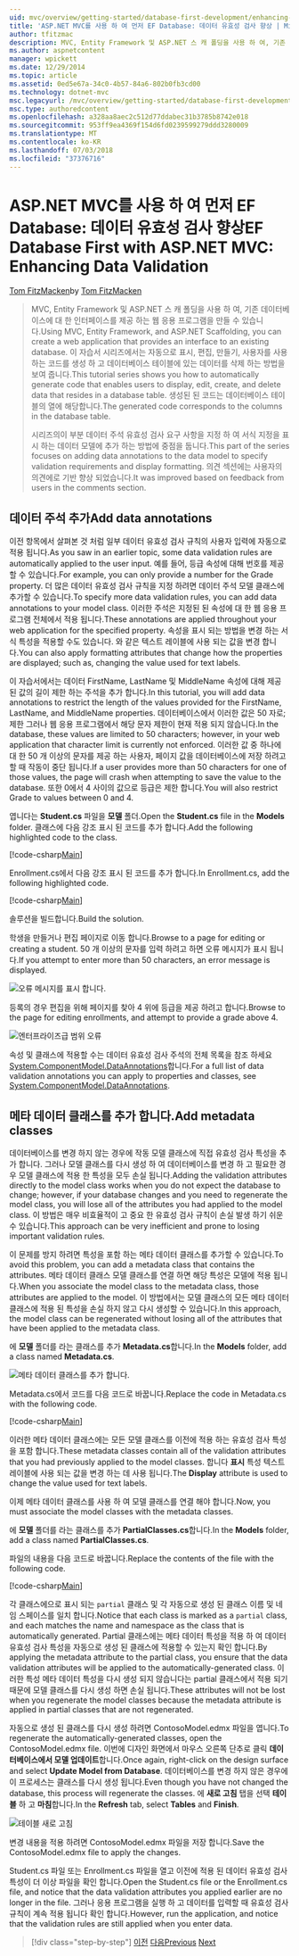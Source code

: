 ```yaml
---
uid: mvc/overview/getting-started/database-first-development/enhancing-data-validation
title: 'ASP.NET MVC를 사용 하 여 먼저 EF Database: 데이터 유효성 검사 향상 | Microsoft Docs'
author: tfitzmac
description: MVC, Entity Framework 및 ASP.NET 스 캐 폴딩을 사용 하 여, 기존 데이터베이스에 대 한 인터페이스를 제공 하는 웹 응용 프로그램을 만들 수 있습니다. 이 자습서 seri...
ms.author: aspnetcontent
manager: wpickett
ms.date: 12/29/2014
ms.topic: article
ms.assetid: 0ed5e67a-34c0-4b57-84a6-802b0fb3cd00
ms.technology: dotnet-mvc
msc.legacyurl: /mvc/overview/getting-started/database-first-development/enhancing-data-validation
msc.type: authoredcontent
ms.openlocfilehash: a328aa8aec2c512d77ddabec31b3785b8742e018
ms.sourcegitcommit: 953ff9ea4369f154d6fd0239599279ddd3280009
ms.translationtype: MT
ms.contentlocale: ko-KR
ms.lasthandoff: 07/03/2018
ms.locfileid: "37376716"
---
```

<a name="ef-database-first-with-aspnet-mvc-enhancing-data-validation"></a><span data-ttu-id="00a99-104">ASP.NET MVC를 사용 하 여 먼저 EF Database: 데이터 유효성 검사 향상</span><span class="sxs-lookup"><span data-stu-id="00a99-104">EF Database First with ASP.NET MVC: Enhancing Data Validation</span></span>
====================
<span data-ttu-id="00a99-105">[Tom FitzMacken](https://github.com/tfitzmac)</span><span class="sxs-lookup"><span data-stu-id="00a99-105">by [Tom FitzMacken](https://github.com/tfitzmac)</span></span>

> <span data-ttu-id="00a99-106">MVC, Entity Framework 및 ASP.NET 스 캐 폴딩을 사용 하 여, 기존 데이터베이스에 대 한 인터페이스를 제공 하는 웹 응용 프로그램을 만들 수 있습니다.</span><span class="sxs-lookup"><span data-stu-id="00a99-106">Using MVC, Entity Framework, and ASP.NET Scaffolding, you can create a web application that provides an interface to an existing database.</span></span> <span data-ttu-id="00a99-107">이 자습서 시리즈에서는 자동으로 표시, 편집, 만들기, 사용자를 사용 하는 코드를 생성 하 고 데이터베이스 테이블에 있는 데이터를 삭제 하는 방법을 보여 줍니다.</span><span class="sxs-lookup"><span data-stu-id="00a99-107">This tutorial series shows you how to automatically generate code that enables users to display, edit, create, and delete data that resides in a database table.</span></span> <span data-ttu-id="00a99-108">생성된 된 코드는 데이터베이스 테이블의 열에 해당합니다.</span><span class="sxs-lookup"><span data-stu-id="00a99-108">The generated code corresponds to the columns in the database table.</span></span>
> 
> <span data-ttu-id="00a99-109">시리즈의이 부분 데이터 주석 유효성 검사 요구 사항을 지정 하 여 서식 지정을 표시 하는 데이터 모델에 추가 하는 방법에 중점을 둡니다.</span><span class="sxs-lookup"><span data-stu-id="00a99-109">This part of the series focuses on adding data annotations to the data model to specify validation requirements and display formatting.</span></span> <span data-ttu-id="00a99-110">의견 섹션에는 사용자의 의견에로 기반 향상 되었습니다.</span><span class="sxs-lookup"><span data-stu-id="00a99-110">It was improved based on feedback from users in the comments section.</span></span>


## <a name="add-data-annotations"></a><span data-ttu-id="00a99-111">데이터 주석 추가</span><span class="sxs-lookup"><span data-stu-id="00a99-111">Add data annotations</span></span>

<span data-ttu-id="00a99-112">이전 항목에서 살펴본 것 처럼 일부 데이터 유효성 검사 규칙의 사용자 입력에 자동으로 적용 됩니다.</span><span class="sxs-lookup"><span data-stu-id="00a99-112">As you saw in an earlier topic, some data validation rules are automatically applied to the user input.</span></span> <span data-ttu-id="00a99-113">예를 들어, 등급 속성에 대해 번호를 제공할 수 있습니다.</span><span class="sxs-lookup"><span data-stu-id="00a99-113">For example, you can only provide a number for the Grade property.</span></span> <span data-ttu-id="00a99-114">더 많은 데이터 유효성 검사 규칙을 지정 하려면 데이터 주석 모델 클래스에 추가할 수 있습니다.</span><span class="sxs-lookup"><span data-stu-id="00a99-114">To specify more data validation rules, you can add data annotations to your model class.</span></span> <span data-ttu-id="00a99-115">이러한 주석은 지정된 된 속성에 대 한 웹 응용 프로그램 전체에서 적용 됩니다.</span><span class="sxs-lookup"><span data-stu-id="00a99-115">These annotations are applied throughout your web application for the specified property.</span></span> <span data-ttu-id="00a99-116">속성을 표시 되는 방법을 변경 하는 서식 특성을 적용할 수도 있습니다. 와 같은 텍스트 레이블에 사용 되는 값을 변경 합니다.</span><span class="sxs-lookup"><span data-stu-id="00a99-116">You can also apply formatting attributes that change how the properties are displayed; such as, changing the value used for text labels.</span></span>

<span data-ttu-id="00a99-117">이 자습서에서는 데이터 FirstName, LastName 및 MiddleName 속성에 대해 제공 된 값의 길이 제한 하는 주석을 추가 합니다.</span><span class="sxs-lookup"><span data-stu-id="00a99-117">In this tutorial, you will add data annotations to restrict the length of the values provided for the FirstName, LastName, and MiddleName properties.</span></span> <span data-ttu-id="00a99-118">데이터베이스에서 이러한 값은 50 자로; 제한 그러나 웹 응용 프로그램에서 해당 문자 제한이 현재 적용 되지 않습니다.</span><span class="sxs-lookup"><span data-stu-id="00a99-118">In the database, these values are limited to 50 characters; however, in your web application that character limit is currently not enforced.</span></span> <span data-ttu-id="00a99-119">이러한 값 중 하나에 대 한 50 개 이상의 문자를 제공 하는 사용자, 페이지 값을 데이터베이스에 저장 하려고 할 때 작동이 중단 됩니다.</span><span class="sxs-lookup"><span data-stu-id="00a99-119">If a user provides more than 50 characters for one of those values, the page will crash when attempting to save the value to the database.</span></span> <span data-ttu-id="00a99-120">또한 0에서 4 사이의 값으로 등급은 제한 합니다.</span><span class="sxs-lookup"><span data-stu-id="00a99-120">You will also restrict Grade to values between 0 and 4.</span></span>

<span data-ttu-id="00a99-121">엽니다는 **Student.cs** 파일을 **모델** 폴더.</span><span class="sxs-lookup"><span data-stu-id="00a99-121">Open the **Student.cs** file in the **Models** folder.</span></span> <span data-ttu-id="00a99-122">클래스에 다음 강조 표시 된 코드를 추가 합니다.</span><span class="sxs-lookup"><span data-stu-id="00a99-122">Add the following highlighted code to the class.</span></span>

[!code-csharp[Main](enhancing-data-validation/samples/sample1.cs?highlight=5,15,17,20)]

<span data-ttu-id="00a99-123">Enrollment.cs에서 다음 강조 표시 된 코드를 추가 합니다.</span><span class="sxs-lookup"><span data-stu-id="00a99-123">In Enrollment.cs, add the following highlighted code.</span></span>

[!code-csharp[Main](enhancing-data-validation/samples/sample2.cs?highlight=5,10)]

<span data-ttu-id="00a99-124">솔루션을 빌드합니다.</span><span class="sxs-lookup"><span data-stu-id="00a99-124">Build the solution.</span></span>

<span data-ttu-id="00a99-125">학생을 만들거나 편집 페이지로 이동 합니다.</span><span class="sxs-lookup"><span data-stu-id="00a99-125">Browse to a page for editing or creating a student.</span></span> <span data-ttu-id="00a99-126">50 개 이상의 문자를 입력 하려고 하면 오류 메시지가 표시 됩니다.</span><span class="sxs-lookup"><span data-stu-id="00a99-126">If you attempt to enter more than 50 characters, an error message is displayed.</span></span>

![오류 메시지를 표시 합니다.](enhancing-data-validation/_static/image1.png)

<span data-ttu-id="00a99-128">등록의 경우 편집을 위해 페이지를 찾아 4 위에 등급을 제공 하려고 합니다.</span><span class="sxs-lookup"><span data-stu-id="00a99-128">Browse to the page for editing enrollments, and attempt to provide a grade above 4.</span></span>

![엔터프라이즈급 범위 오류](enhancing-data-validation/_static/image2.png)

<span data-ttu-id="00a99-130">속성 및 클래스에 적용할 수는 데이터 유효성 검사 주석의 전체 목록을 참조 하세요 [System.ComponentModel.DataAnnotations](https://msdn.microsoft.com/library/system.componentmodel.dataannotations.aspx)합니다.</span><span class="sxs-lookup"><span data-stu-id="00a99-130">For a full list of data validation annotations you can apply to properties and classes, see [System.ComponentModel.DataAnnotations](https://msdn.microsoft.com/library/system.componentmodel.dataannotations.aspx).</span></span>

## <a name="add-metadata-classes"></a><span data-ttu-id="00a99-131">메타 데이터 클래스를 추가 합니다.</span><span class="sxs-lookup"><span data-stu-id="00a99-131">Add metadata classes</span></span>

<span data-ttu-id="00a99-132">데이터베이스를 변경 하지 않는 경우에 작동 모델 클래스에 직접 유효성 검사 특성을 추가 합니다. 그러나 모델 클래스를 다시 생성 하 여 데이터베이스를 변경 하 고 필요한 경우 모델 클래스에 적용 한 특성을 모두 손실 됩니다.</span><span class="sxs-lookup"><span data-stu-id="00a99-132">Adding the validation attributes directly to the model class works when you do not expect the database to change; however, if your database changes and you need to regenerate the model class, you will lose all of the attributes you had applied to the model class.</span></span> <span data-ttu-id="00a99-133">이 방법은 매우 비효율적이 고 중요 한 유효성 검사 규칙이 손실 발생 하기 쉬운 수 있습니다.</span><span class="sxs-lookup"><span data-stu-id="00a99-133">This approach can be very inefficient and prone to losing important validation rules.</span></span>

<span data-ttu-id="00a99-134">이 문제를 방지 하려면 특성을 포함 하는 메타 데이터 클래스를 추가할 수 있습니다.</span><span class="sxs-lookup"><span data-stu-id="00a99-134">To avoid this problem, you can add a metadata class that contains the attributes.</span></span> <span data-ttu-id="00a99-135">메타 데이터 클래스 모델 클래스를 연결 하면 해당 특성은 모델에 적용 됩니다.</span><span class="sxs-lookup"><span data-stu-id="00a99-135">When you associate the model class to the metadata class, those attributes are applied to the model.</span></span> <span data-ttu-id="00a99-136">이 방법에서는 모델 클래스의 모든 메타 데이터 클래스에 적용 된 특성을 손실 하지 않고 다시 생성할 수 있습니다.</span><span class="sxs-lookup"><span data-stu-id="00a99-136">In this approach, the model class can be regenerated without losing all of the attributes that have been applied to the metadata class.</span></span>

<span data-ttu-id="00a99-137">에 **모델** 폴더를 라는 클래스를 추가 **Metadata.cs**합니다.</span><span class="sxs-lookup"><span data-stu-id="00a99-137">In the **Models** folder, add a class named **Metadata.cs**.</span></span>

![메타 데이터 클래스를 추가 합니다.](enhancing-data-validation/_static/image3.png)

<span data-ttu-id="00a99-139">Metadata.cs에서 코드를 다음 코드로 바꿉니다.</span><span class="sxs-lookup"><span data-stu-id="00a99-139">Replace the code in Metadata.cs with the following code.</span></span>

[!code-csharp[Main](enhancing-data-validation/samples/sample3.cs)]

<span data-ttu-id="00a99-140">이러한 메타 데이터 클래스에는 모든 모델 클래스를 이전에 적용 하는 유효성 검사 특성을 포함 합니다.</span><span class="sxs-lookup"><span data-stu-id="00a99-140">These metadata classes contain all of the validation attributes that you had previously applied to the model classes.</span></span> <span data-ttu-id="00a99-141">합니다 **표시** 특성 텍스트 레이블에 사용 되는 값을 변경 하는 데 사용 됩니다.</span><span class="sxs-lookup"><span data-stu-id="00a99-141">The **Display** attribute is used to change the value used for text labels.</span></span>

<span data-ttu-id="00a99-142">이제 메타 데이터 클래스를 사용 하 여 모델 클래스를 연결 해야 합니다.</span><span class="sxs-lookup"><span data-stu-id="00a99-142">Now, you must associate the model classes with the metadata classes.</span></span>

<span data-ttu-id="00a99-143">에 **모델** 폴더를 라는 클래스를 추가 **PartialClasses.cs**합니다.</span><span class="sxs-lookup"><span data-stu-id="00a99-143">In the **Models** folder, add a class named **PartialClasses.cs**.</span></span>

<span data-ttu-id="00a99-144">파일의 내용을 다음 코드로 바꿉니다.</span><span class="sxs-lookup"><span data-stu-id="00a99-144">Replace the contents of the file with the following code.</span></span>

[!code-csharp[Main](enhancing-data-validation/samples/sample4.cs)]

<span data-ttu-id="00a99-145">각 클래스에으로 표시 되는 `partial` 클래스 및 각 자동으로 생성 된 클래스 이름 및 네임 스페이스를 일치 합니다.</span><span class="sxs-lookup"><span data-stu-id="00a99-145">Notice that each class is marked as a `partial` class, and each matches the name and namespace as the class that is automatically generated.</span></span> <span data-ttu-id="00a99-146">Partial 클래스에는 메타 데이터 특성을 적용 하 여 데이터 유효성 검사 특성을 자동으로 생성 된 클래스에 적용할 수 있는지 확인 합니다.</span><span class="sxs-lookup"><span data-stu-id="00a99-146">By applying the metadata attribute to the partial class, you ensure that the data validation attributes will be applied to the automatically-generated class.</span></span> <span data-ttu-id="00a99-147">이러한 특성 메타 데이터 특성을 다시 생성 되지 않습니다는 partial 클래스에서 적용 되기 때문에 모델 클래스를 다시 생성 하면 손실 됩니다.</span><span class="sxs-lookup"><span data-stu-id="00a99-147">These attributes will not be lost when you regenerate the model classes because the metadata attribute is applied in partial classes that are not regenerated.</span></span>

<span data-ttu-id="00a99-148">자동으로 생성 된 클래스를 다시 생성 하려면 ContosoModel.edmx 파일을 엽니다.</span><span class="sxs-lookup"><span data-stu-id="00a99-148">To regenerate the automatically-generated classes, open the ContosoModel.edmx file.</span></span> <span data-ttu-id="00a99-149">이번에 디자인 화면에서 마우스 오른쪽 단추로 클릭 **데이터베이스에서 모델 업데이트**합니다.</span><span class="sxs-lookup"><span data-stu-id="00a99-149">Once again, right-click on the design surface and select **Update Model from Database**.</span></span> <span data-ttu-id="00a99-150">데이터베이스를 변경 하지 않은 경우에이 프로세스는 클래스를 다시 생성 됩니다.</span><span class="sxs-lookup"><span data-stu-id="00a99-150">Even though you have not changed the database, this process will regenerate the classes.</span></span> <span data-ttu-id="00a99-151">에 **새로 고침** 탭을 선택 **테이블** 하 고 **마침**합니다.</span><span class="sxs-lookup"><span data-stu-id="00a99-151">In the **Refresh** tab, select **Tables** and **Finish**.</span></span>

![테이블 새로 고침](enhancing-data-validation/_static/image4.png)

<span data-ttu-id="00a99-153">변경 내용을 적용 하려면 ContosoModel.edmx 파일을 저장 합니다.</span><span class="sxs-lookup"><span data-stu-id="00a99-153">Save the ContosoModel.edmx file to apply the changes.</span></span>

<span data-ttu-id="00a99-154">Student.cs 파일 또는 Enrollment.cs 파일을 열고 이전에 적용 된 데이터 유효성 검사 특성이 더 이상 파일을 확인 합니다.</span><span class="sxs-lookup"><span data-stu-id="00a99-154">Open the Student.cs file or the Enrollment.cs file, and notice that the data validation attributes you applied earlier are no longer in the file.</span></span> <span data-ttu-id="00a99-155">그러나 응용 프로그램을 실행 하 고 데이터를 입력할 때 유효성 검사 규칙이 계속 적용 됩니다 확인 합니다.</span><span class="sxs-lookup"><span data-stu-id="00a99-155">However, run the application, and notice that the validation rules are still applied when you enter data.</span></span>

> [!div class="step-by-step"]
> <span data-ttu-id="00a99-156">[이전](customizing-a-view.md)
> [다음](publish-to-azure.md)</span><span class="sxs-lookup"><span data-stu-id="00a99-156">[Previous](customizing-a-view.md)
[Next](publish-to-azure.md)</span></span>
